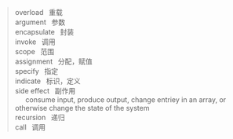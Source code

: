 > overload  &ensp;重载<br>
> argument  &ensp;参数<br>
> encapsulate &ensp;封装<br>
> invoke  &ensp;调用<br>
> scope &ensp;范围<br>
> assignment &ensp;分配，赋值<br>
> specify &ensp;指定<br>
> indicate &ensp;标识，定义<br>
> side effect &ensp;副作用<br>
&ensp;&ensp;&ensp;consume input, produce output, change entriey in an array, or otherwise change the state of the system <br>
> recursion &ensp;递归<br>
> call &ensp;调用<br>